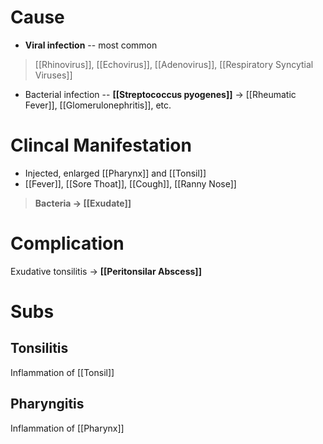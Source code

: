 # Cause
- **Viral infection** -- most common
> [[Rhinovirus]], [[Echovirus]], [[Adenovirus]], [[Respiratory Syncytial Viruses]]
- Bacterial infection -- **[[Streptococcus pyogenes]]** -> [[Rheumatic Fever]], [[Glomerulonephritis]], etc.

# Clincal Manifestation
- Injected, enlarged [[Pharynx]] and [[Tonsil]]
- [[Fever]], [[Sore Thoat]], [[Cough]], [[Ranny Nose]]
> **Bacteria -> [[Exudate]]**

# Complication
Exudative tonsilitis -> **[[Peritonsilar Abscess]]**

# Subs
## Tonsilitis
Inflammation of [[Tonsil]]

## Pharyngitis
Inflammation of [[Pharynx]]